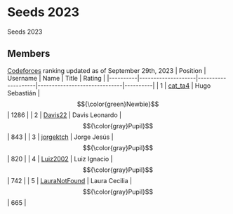 # Seeds  2023
Seeds 2023
## Members
[Codeforces] ranking updated as of September 29th, 2023
| Position | Username           | Name               | Title                        | Rating   |
|----------|--------------------|--------------------|------------------------------|----------|
| 1        | [cat_ta4]          | Hugo Sebastián     | $${\color{green}Newbie}$$    | 1286     |
| 2        | [Davis22]          | Davis Leonardo     | $${\color{gray}Pupil}$$	    |  843     |
| 3        | [jorgektch]        | Jorge Jesús        | $${\color{gray}Pupil}$$	    |  820     |
| 4        | [Luiz2002]         | Luiz Ignacio       | $${\color{gray}Pupil}$$      |  742     |
| 5        | [LauraNotFound]    | Laura Cecilia      | $${\color{gray}Pupil}$$      |  665     |

[LauraNotFound]: https://codeforces.com/profile/LauraNotFound
[jorgektch]: https://codeforces.com/profile/jorgektch
[Luiz2002]: https://codeforces.com/profile/Luiz2002
[cat_ta4]: https://codeforces.com/profile/cat_ta4
[Davis22]: https://codeforces.com/profile/Davis22
[jorgektch]: https://codeforces.com/profile/jorgektch

[Codeforces]: https://codeforces.com/contests
